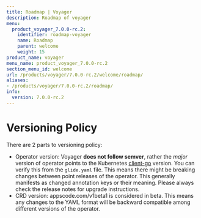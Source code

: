 ```yaml
---
title: Roadmap | Voyager
description: Roadmap of voyager
menu:
  product_voyager_7.0.0-rc.2:
    identifier: roadmap-voyager
    name: Roadmap
    parent: welcome
    weight: 15
product_name: voyager
menu_name: product_voyager_7.0.0-rc.2
section_menu_id: welcome
url: /products/voyager/7.0.0-rc.2/welcome/roadmap/
aliases:
- /products/voyager/7.0.0-rc.2/roadmap/
info:
  version: 7.0.0-rc.2
---
```


# Versioning Policy

There are 2 parts to versioning policy:

 - Operator version: Voyager __does not follow semver__, rather the _major_ version of operator points to the
Kubernetes [client-go](https://github.com/kubernetes/client-go#branches-and-tags) version. You can verify this
from the `glide.yaml` file. This means there might be breaking changes between point releases of the operator.
This generally manifests as changed annotation keys or their meaning.
Please always check the release notes for upgrade instructions.
 - CRD version: appscode.com/v1beta1 is considered in beta. This means any changes to the YAML format will be backward
compatible among different versions of the operator.
